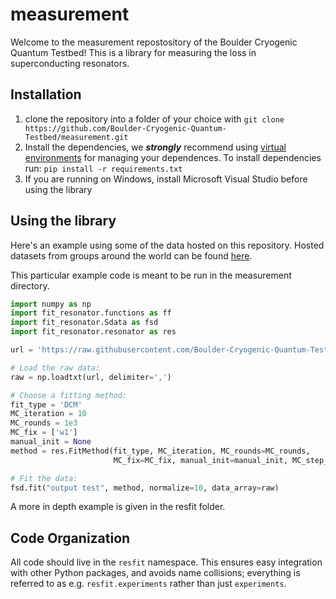 # measurement
Welcome to the measurement repostository of the Boulder Cryogenic Quantum Testbed! This is a library for measuring the loss in superconducting resonators. 

## Installation
1. clone the repository into a folder of your choice with `git clone https://github.com/Boulder-Cryogenic-Quantum-Testbed/measurement.git`
2. Install the dependencies, we ***strongly*** recommend using [virtual environments](https://packaging.python.org/guides/installing-using-pip-and-virtual-environments/) for managing your dependences. To install dependencies run:
  `pip install -r requirements.txt`
3. If you are running on Windows, install Microsoft Visual Studio before using the library
 
## Using the library

Here's an example using some of the data hosted on this repository. Hosted
datasets from groups around the world can be found [here](/cryores/test_data).

This particular example code is meant to be run in the measurement directory.

```python
import numpy as np
import fit_resonator.functions as ff
import fit_resonator.Sdata as fsd
import fit_resonator.resonator as res

url = 'https://raw.githubusercontent.com/Boulder-Cryogenic-Quantum-Testbed/measurement/master/cryores/test_data/AWR/AWR_Data.csv'

# Load the raw data:
raw = np.loadtxt(url, delimiter=',')

# Choose a fitting method:
fit_type = 'DCM'
MC_iteration = 10
MC_rounds = 1e3
MC_fix = ['w1']
manual_init = None
method = res.FitMethod(fit_type, MC_iteration, MC_rounds=MC_rounds,
                       MC_fix=MC_fix, manual_init=manual_init, MC_step_const=0.3)

# Fit the data:
fsd.fit("output test", method, normalize=10, data_array=raw)
```

A more in depth example is given in the resfit folder.


## Code Organization

All code should live in the `resfit` namespace. This ensures easy integration
with other Python packages, and avoids name collisions; everything is referred
to as e.g. `resfit.experiments` rather than just `experiments`.
